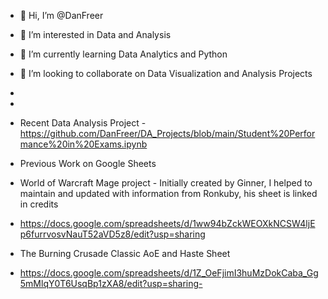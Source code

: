 - 👋 Hi, I’m @DanFreer
- 👀 I’m interested in Data and Analysis
- 🌱 I’m currently learning Data Analytics and Python
- 💞️ I’m looking to collaborate on Data Visualization and Analysis Projects
- 
-
- Recent Data Analysis Project - https://github.com/DanFreer/DA_Projects/blob/main/Student%20Performance%20in%20Exams.ipynb

- Previous Work on Google Sheets
- World of Warcraft Mage project - Initially created by Ginner, I helped to maintain and updated with information from Ronkuby, his sheet is linked in credits
-  https://docs.google.com/spreadsheets/d/1ww94bZckWEOXkNCSW4ljEp6furrvosvNauT52aVD5z8/edit?usp=sharing 
- The Burning Crusade Classic AoE and Haste Sheet
-  https://docs.google.com/spreadsheets/d/1Z_OeFjimI3huMzDokCaba_Gg5mMlqY0T6UsqBp1zXA8/edit?usp=sharing-  

<!---
DanFreer/DanFreer is a ✨ special ✨ repository because its `README.md` (this file) appears on your GitHub profile.
You can click the Preview link to take a look at your changes.
--->
